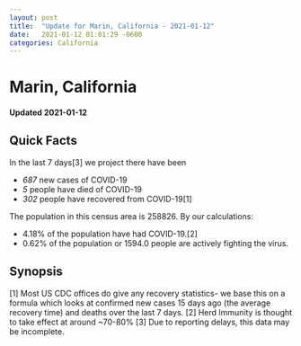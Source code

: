```yaml
---
layout: post
title:  "Update for Marin, California - 2021-01-12"
date:   2021-01-12 01:01:29 -0600
categories: California
---
```


# Marin, California
#### Updated 2021-01-12

## Quick Facts

In the last 7 days[3] we project there have been
- *687* new cases of COVID-19
- *5* people have died of COVID-19
- *302* people have recovered from COVID-19[1]

The population in this census area is 258826. By our calculations:
- 4.18% of the population have had COVID-19.[2]
- 0.62% of the population or 1594.0 people are actively fighting the virus.

## Synopsis




[1] Most US CDC offices do give any recovery statistics- we base this on a formula which looks at confirmed new cases
15 days ago (the average recovery time) and deaths over the last 7 days.
[2] Herd Immunity is thought to take effect at around ~70-80%
[3] Due to reporting delays, this data may be incomplete. 
    